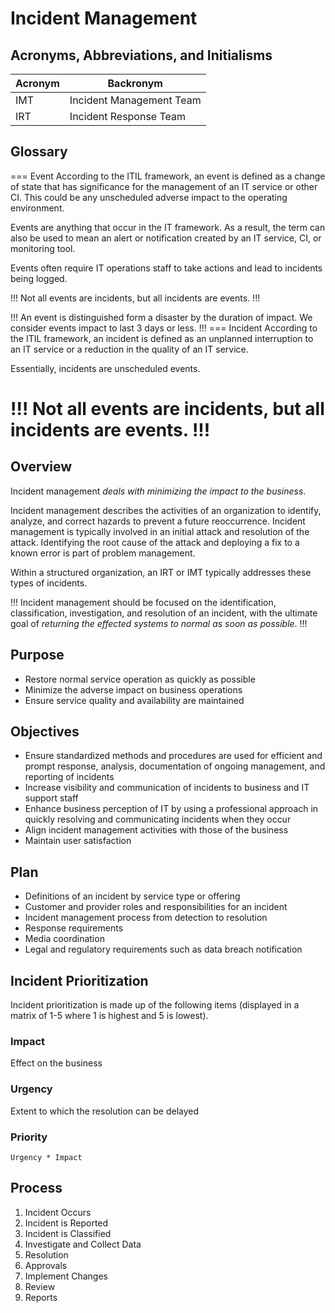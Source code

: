 # Incident Management

## Acronyms, Abbreviations, and Initialisms

| Acronym | Backronym |
| - | - |
| IMT | Incident Management Team |
| IRT | Incident Response Team |

## Glossary

=== Event
According to the ITIL framework, an event is defined as a change of state that has significance for the management of an IT service or other CI. This could be any unscheduled adverse impact to the operating environment.

Events are anything that occur in the IT framework. As a result, the term can also be used to mean an alert or notification created by an IT service, CI, or monitoring tool.

Events often require IT operations staff to take actions and lead to incidents being logged.

!!!
Not all events are incidents, but all incidents are events.
!!!

!!!
An event is distinguished form a disaster by the duration of impact. We consider events impact to last 3 days or less.
!!!
=== Incident
According to the ITIL framework, an incident is defined as an unplanned interruption to an IT service or a reduction in the quality of an IT service.

Essentially, incidents are unscheduled events.

!!!
Not all events are incidents, but all incidents are events.
!!!
===

## Overview

Incident management *deals with minimizing the impact to the business*.

Incident management describes the activities of an organization to identify, analyze, and correct hazards to prevent a future reoccurrence. Incident management is typically involved in an initial attack and resolution of the attack. Identifying the root cause of the attack and deploying a fix to a known error is part of problem management.

Within a structured organization, an IRT or IMT typically addresses these types of incidents.

!!!
Incident management should be focused on the identification, classification, investigation, and resolution of an incident, with the ultimate goal of *returning the effected systems to normal as soon as possible*.
!!!

## Purpose

- Restore normal service operation as quickly as possible
- Minimize the adverse impact on business operations
- Ensure service quality and availability are maintained

## Objectives

- Ensure standardized methods and procedures are used for efficient and prompt response, analysis, documentation of ongoing management, and reporting of incidents
- Increase visibility and communication of incidents to business and IT support staff
- Enhance business perception of IT by using a professional approach in quickly resolving and communicating incidents when they occur
- Align incident management activities with those of the business
- Maintain user satisfaction

## Plan

- Definitions of an incident by service type or offering
- Customer and provider roles and responsibilities for an incident
- Incident management process from detection to resolution
- Response requirements
- Media coordination
- Legal and regulatory requirements such as data breach notification

## Incident Prioritization

Incident prioritization is made up of the following items (displayed in a matrix of 1-5 where 1 is highest and 5 is lowest).

### Impact

Effect on the business

### Urgency

Extent to which the resolution can be delayed

### Priority

`Urgency * Impact`

## Process

1. Incident Occurs
2. Incident is Reported
3. Incident is Classified
4. Investigate and Collect Data
5. Resolution
6. Approvals
7. Implement Changes
8. Review
9. Reports
